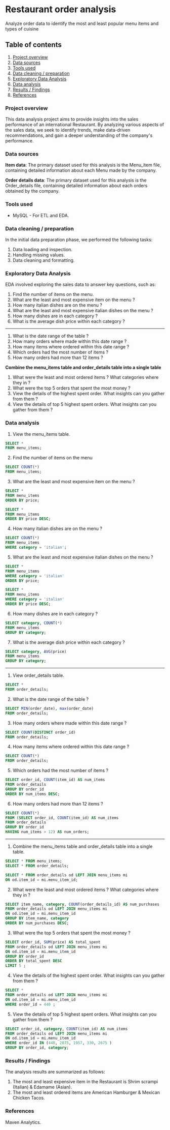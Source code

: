 # Restaurant order analysis
Analyze order data to identify the most and least popular menu items and types of cuisine

## Table of contents

1. [Project overview](#Project-overview)
2. [Data sources](#Data-sources)
3. [Tools used](#Tools-used)
4. [Data cleaning / preparation](#Data-cleaning-/-preparation)
5. [Exploratory Data Analysis](#Exploratory-Data-Analysis)
6. [Data analysis](#Data-analysis)
7. [Results / Findings](#Results-/-Findings)
8. [References](#References)

### Project overview

This data analysis project aims to provide insights into the sales performance of an international Restaurant. By analyzing various aspects of the sales data, we seek to identify trends, make data-driven recommendations, and gain a deeper understanding of the company's performance.

### Data sources

**Item data**: The primary dataset used for this analysis is the Menu_item file, containing detailed information about each Menu made by the company.

**Order details data**: The primary dataset used for this analysis is the Order_details file, containing detailed information about each orders obtained by the company.

### Tools used

- MySQL - For ETL and EDA.
  
### Data cleaning / preparation

In the initial data preparation phase, we performed the following tasks:
1. Data loading and inspection.
2. Handling missing values.
3. Data cleaning and formatting.

### Exploratory Data Analysis

EDA involved exploring the sales data to answer key questions, such as:

1. Find the number of items on the menu.
2. What are the least and most expensive item on the menu ?
3. How many italian dishes are on the menu ?
4. What are the least and most expensive italian dishes on the menu ?
5. How many dishes are in each category ?
6. What is the average dish price within each category ?
---
1. What is the date range of the table ?
2. How many orders where made within this date range ?
3. How many items where ordered within this date range ?
4. Which orders had the most number of items ?
5. How many orders had more than 12 items ?


**Combine the menu_items table and order_details table into a single table**

1. What were the least and most ordered items ? What categories where they in ?
2. What were the top 5 orders that spent the most money ?
3. View the details of the highest spent order. What insights can you gather from them ?
4. View the details of top 5 highest spent orders. What insights can you gather from them ?

### Data analysis


1. View the menu_items table.
```SQL
SELECT *
FROM menu_items;
```

2. Find the number of items on the menu

```SQL
SELECT COUNT(*)
FROM menu_items;
```

3. What are the least and most expensive item on the menu ?

```SQL
SELECT *
FROM menu_items
ORDER BY price;
```

```SQL
SELECT *
FROM menu_items
ORDER BY price DESC;
```

4. How many italian dishes are on the menu ?

```SQL
SELECT COUNT(*)
FROM menu_items
WHERE category = 'italian';
```

5. What are the least and most expensive italian dishes on the menu ?

```SQL
SELECT *
FROM menu_items
WHERE category = 'italian'
ORDER BY price;
```

```SQL
SELECT *
FROM menu_items
WHERE category = 'italian'
ORDER BY price DESC;
```

6. How many dishes are in each category ?

```SQL
SELECT category, COUNT(*)
FROM menu_items
GROUP BY category;
```

7. What is the average dish price within each category ?

```SQL
SELECT category, AVG(price)
FROM menu_items
GROUP BY category;
```
---

1. View order_details table.

```SQL
SELECT *
FROM order_details;
```

2. What is the date range of the table ?

```SQL
SELECT MIN(order_date), max(order_date)
FROM order_details;
```

3. How many orders where made within this date range ?

```SQL
SELECT COUNT(DISTINCT order_id)
FROM order_details;
```
4. How many items where ordered within this date range ?

```SQL
SELECT COUNT(*)
FROM order_details;
```
5. Which orders had the most number of items ?

```SQL
SELECT order_id, COUNT(item_id) AS num_items
FROM order_details
GROUP BY order_id
ORDER BY num_items DESC;
```
6. How many orders had more than 12 items ?

```SQL
SELECT COUNT(*)
FROM (SELECT order_id, COUNT(item_id) AS num_items
FROM order_details
GROUP BY order_id
HAVING num_items > 12) AS num_orders;
```
---

1. Combine the menu_items table and order_details table into a single table.

```SQL
SELECT * FROM menu_items;
SELECT * FROM order_details;
```
```SQL
SELECT * FROM order_details od LEFT JOIN menu_items mi
ON od.item_id = mi.menu_item_id;
```

2. What were the least and most ordered items ? What categories where they in ?

```SQL
SELECT item_name, category, COUNT(order_details_id) AS num_purchases
FROM order_details od LEFT JOIN menu_items mi
ON od.item_id = mi.menu_item_id
GROUP BY item_name, category
ORDER BY num_purchases DESC;
```

3. What were the top 5 orders that spent the most money ?

```SQL
SELECT order_id, SUM(price) AS total_spent
FROM order_details od LEFT JOIN menu_items mi
ON od.item_id = mi.menu_item_id
GROUP BY order_id
ORDER BY total_spent DESC
LIMIT 5 ;
```

4. View the details of the highest spent order. What insights can you gather from them ?

```SQL
SELECT *
FROM order_details od LEFT JOIN menu_items mi
ON od.item_id = mi.menu_item_id
WHERE order_id = 440 ;
```

5. View the details of top 5 highest spent orders. What insights can you gather from them ?

```SQL
SELECT order_id, category, COUNT(item_id) AS num_items
FROM order_details od LEFT JOIN menu_items mi
ON od.item_id = mi.menu_item_id
WHERE order_id IN (440, 2075, 1957, 330, 2675 )
GROUP BY order_id, category;
```

### Results / Findings

The analysis results are summarized as follows:
1. The most and least expensive item in the Restaurant is Shrim scrampi (Italian) & Edamame (Asian).
2. The most and least ordered items are American Hamburger & Mexican Chicken Tacos.

### References

Maven Analytics.
   

